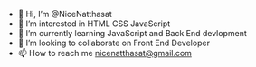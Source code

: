 - 👋 Hi, I’m @NiceNatthasat
- 👀 I’m interested in HTML CSS JavaScript
- 🌱 I’m currently learning JavaScript and Back End devlopment
- 💞️ I’m looking to collaborate on Front End Developer
- 📫 How to reach me nicenatthasat@gmail.com

<!---
NiceNatthasat/NiceNatthasat is a ✨ special ✨ repository because its `README.md` (this file) appears on your GitHub profile.
You can click the Preview link to take a look at your changes.
--->
